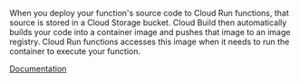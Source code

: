 When you deploy your function's source code to Cloud Run functions, that source is stored in a Cloud Storage bucket. Cloud Build then automatically builds your code into a container image and pushes that image to an image registry. Cloud Run functions accesses this image when it needs to run the container to execute your function. 


[Documentation](https://cloud.google.com/functions/docs/building)
